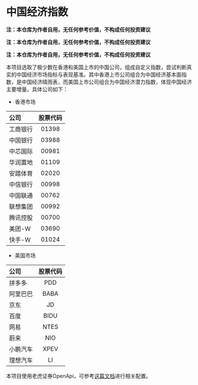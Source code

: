 # 中国经济指数

**注：本仓库为作者自用，无任何参考价值，不构成任何投资建议**

**注：本仓库为作者自用，无任何参考价值，不构成任何投资建议**

**注：本仓库为作者自用，无任何参考价值，不构成任何投资建议**

本项目选取了极少数在香港和美国上市的中国公司，组成自定义指数，尝试判断真实的中国经济市场指标与表现基准。其中香港上市公司组合为中国经济基本面指数，是中国经济晴雨表，而美国上市公司组合为中国经济潜力指数，体现中国经济主要增量。具体公司如下：

* 香港市场

|公司|股票代码|
|:---|:---:|
|工商银行|01398|
|中国银行|03988|
|中芯国际|00981|
|华润置地|01109|
|安踏体育|02020|
|中信银行|00998|
|中国联通|00762|
|联想集团|00992|
|腾讯控股|00700|
|美团-W|03690|
|快手-W|01024|

* 美国市场

|公司|股票代码|
|:---|:---:|
|拼多多|PDD|
|阿里巴巴|BABA|
|京东|JD|
|百度|BIDU|
|网易|NTES|
|蔚来|NIO|
|小鹏汽车|XPEV|
|理想汽车|LI|

本项目使用老虎证券OpenApi，可参考[这篇文档](https://quant.itigerup.com/openapi/zh/python/overview/openWay.html)进行相关配置。
